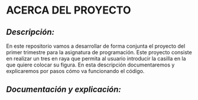 # ACERCA DEL PROYECTO  

## ***Descripción:***
En este repositorio vamos a desarrollar de forma conjunta el proyecto del primer trimestre para la asignatura de programación. Este proyecto consiste en realizar un tres en raya que permita al usuario introducir la casilla en la que quiere colocar su figura. En esta descripción documentaremos y explicaremos por pasos cómo va funcionando el código.  

## ***Documentación y explicación:***